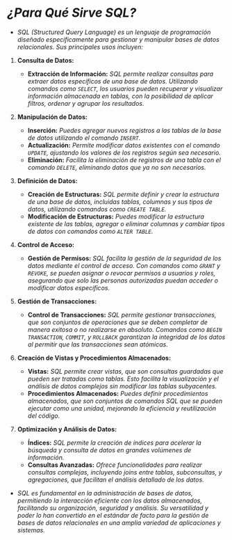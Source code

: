 <!-- Autor: Daniel Benjamin Perez Morales -->
<!-- GitHub: https://github.com/D4nitrix13 -->
<!-- Correo electrónico: danielperezdev@proton.me -->

# ***¿Para Qué Sirve SQL?***

- *SQL (Structured Query Language) es un lenguaje de programación diseñado específicamente para gestionar y manipular bases de datos relacionales. Sus principales usos incluyen:*

1. **Consulta de Datos:**
   - **Extracción de Información:** *SQL permite realizar consultas para extraer datos específicos de una base de datos. Utilizando comandos como `SELECT`, los usuarios pueden recuperar y visualizar información almacenada en tablas, con la posibilidad de aplicar filtros, ordenar y agrupar los resultados.*

2. **Manipulación de Datos:**
   - **Inserción:** *Puedes agregar nuevos registros a las tablas de la base de datos utilizando el comando `INSERT`.*
   - **Actualización:** *Permite modificar datos existentes con el comando `UPDATE`, ajustando los valores de los registros según sea necesario.*
   - **Eliminación:** *Facilita la eliminación de registros de una tabla con el comando `DELETE`, eliminando datos que ya no son necesarios.*

3. **Definición de Datos:**
   - **Creación de Estructuras:** *SQL permite definir y crear la estructura de una base de datos, incluidas tablas, columnas y sus tipos de datos, utilizando comandos como `CREATE TABLE`.*
   - **Modificación de Estructuras:** *Puedes modificar la estructura existente de las tablas, agregar o eliminar columnas y cambiar tipos de datos con comandos como `ALTER TABLE`.*

4. **Control de Acceso:**
   - **Gestión de Permisos:** *SQL facilita la gestión de la seguridad de los datos mediante el control de acceso. Con comandos como `GRANT` y `REVOKE`, se pueden asignar o revocar permisos a usuarios y roles, asegurando que solo las personas autorizadas puedan acceder o modificar datos específicos.*

5. **Gestión de Transacciones:**
   - **Control de Transacciones:** *SQL permite gestionar transacciones, que son conjuntos de operaciones que se deben completar de manera exitosa o no realizarse en absoluto. Comandos como `BEGIN TRANSACTION`, `COMMIT`, y `ROLLBACK` garantizan la integridad de los datos al permitir que las transacciones sean atómicas.*

6. **Creación de Vistas y Procedimientos Almacenados:**
   - **Vistas:** *SQL permite crear vistas, que son consultas guardadas que pueden ser tratadas como tablas. Esto facilita la visualización y el análisis de datos complejos sin modificar las tablas subyacentes.*
   - **Procedimientos Almacenados:** *Puedes definir procedimientos almacenados, que son conjuntos de comandos SQL que se pueden ejecutar como una unidad, mejorando la eficiencia y reutilización del código.*

7. **Optimización y Análisis de Datos:**
   - **Índices:** *SQL permite la creación de índices para acelerar la búsqueda y consulta de datos en grandes volúmenes de información.*
   - **Consultas Avanzadas:** *Ofrece funcionalidades para realizar consultas complejas, incluyendo joins entre tablas, subconsultas, y agregaciones, que facilitan el análisis detallado de los datos.*

- *SQL es fundamental en la administración de bases de datos, permitiendo la interacción eficiente con los datos almacenados, facilitando su organización, seguridad y análisis. Su versatilidad y poder lo han convertido en el estándar de facto para la gestión de bases de datos relacionales en una amplia variedad de aplicaciones y sistemas.*
